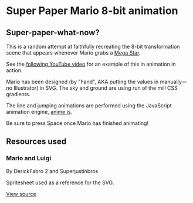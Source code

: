 Super Paper Mario 8-bit animation
================================================================================

Super-paper-what-now?
--------------------------------------------------------------------------------

This is a random attempt at faithfully recreating the 8-bit transformation
scene that appears whenever Mario grabs a
[Mega Star](https://www.mariowiki.com/Mega_Star).

See the [following YouTube video](https://www.youtube.com/watch?v=xnuDhFJaSm8)
for an example of this in animation in action.

Mario has been designed (by "hand", AKA putting the values in manually—no
Illustrator) in SVG. The sky and ground are using run of the mill CSS
gradients.

The line and jumping animations are performed using the JavaScript animation
engine, [anime.js](http://anime-js.com).

Be sure to press Space once Mario has finished animating!


Resources used
--------------------------------------------------------------------------------

### Mario and Luigi
By DerickFabro 2 and Superjustinbros

Spritesheet used as a reference for the SVG.

[View source](https://www.spriters-resource.com/nes/supermariobros/sheet/50365/)
